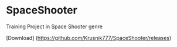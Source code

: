 # SpaceShooter
Training Project in Space Shooter genre

[Download] (https://github.com/Krusnik777/SpaceShooter/releases)
